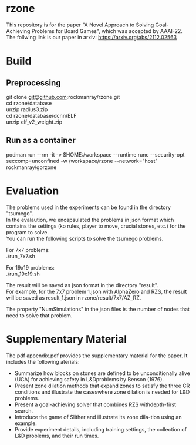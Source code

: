 # rzone
This repository is for the paper "A Novel Approach to Solving Goal-Achieving Problems for Board Games", which was accepted by AAAI-22.
The follwing link is our paper in arxiv:
https://arxiv.org/abs/2112.02563

# Build

## Preprocessing
git clone git@github.com:rockmanray/rzone.git \
cd rzone/database \
unzip radius3.zip \
cd rzone/database/dcnn/ELF \
unzip elf_v2_weight.zip 
 
## Run as a container
podman run --rm -it -v $HOME:/workspace --runtime runc --security-opt seccomp=unconfined -w /workspace/rzone --network="host" rockmanray/gorzone

# Evaluation
The problems used in the experiments can be found in the directory "tsumego". \
In the evalaution, we encapsulated the problems in json format which contains the settings (ko rules, player to move, crucial stones, etc.) for the program to solve. \
You can run the following scripts to solve the tsumego problems. 

For 7x7 problems: \
./run_7x7.sh 

For 19x19 problems: \
./run_19x19.sh 

The result will be saved as json format in the directory "result".  \
For example, for the 7x7 problem 1.json with AlphaZero and RZS, the result will be saved as result_1.json in rzone/result/7x7/AZ_RZ. 

The property "NumSimulations" in the json files is the number of nodes that need to solve that problem. 

# Supplementary Material
The pdf appendix.pdf provides the supplementary material for the paper.
It includes the following aterials:
* Summarize how blocks on stones are defined to be unconditionally alive (UCA) for achieving safety in L&Dproblems by Benson (1976).
*  Present zone dilation methods that expand zones to satisfy the three CR  conditions and illustrate the caseswhere zone dilation is needed for L&D problems.
*  Present a goal-achieving solver that combines RZS withdepth-first search.
*  Introduce the game of Slither and illustrate its zone dila-tion using an example.
*  Provide  experiment  details,  including  training  settings, the collection of L&D problems, and their run times. 